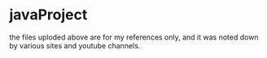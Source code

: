 # javaProject
the files uploded above are for my references only, and it was noted down by various sites and youtube channels.
